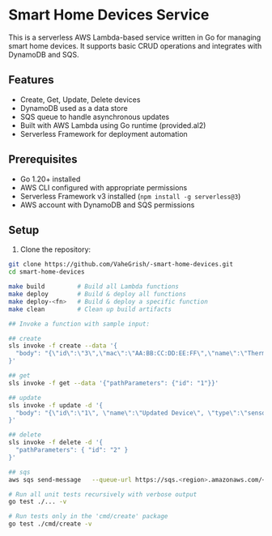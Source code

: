 # Smart Home Devices Service

This is a serverless AWS Lambda-based service written in Go for managing smart home devices. It supports basic CRUD operations and integrates with DynamoDB and SQS.

## Features

- Create, Get, Update, Delete devices
- DynamoDB used as a data store
- SQS queue to handle asynchronous updates
- Built with AWS Lambda using Go runtime (provided.al2)
- Serverless Framework for deployment automation

## Prerequisites

- Go 1.20+ installed
- AWS CLI configured with appropriate permissions
- Serverless Framework v3 installed (`npm install -g serverless@3`)
- AWS account with DynamoDB and SQS permissions

## Setup

1. Clone the repository:

```bash
git clone https://github.com/VaheGrish/-smart-home-devices.git
cd smart-home-devices

make build         # Build all Lambda functions
make deploy        # Build & deploy all functions
make deploy-<fn>   # Build & deploy a specific function 
make clean         # Clean up build artifacts

## Invoke a function with sample input:

## create
sls invoke -f create --data '{
  "body": "{\"id\":\"3\",\"mac\":\"AA:BB:CC:DD:EE:FF\",\"name\":\"Thermostat\",\"type\":\"thermostat\",\"homeId\":\"home-123\"}"
}'

## get
sls invoke -f get --data '{"pathParameters": {"id": "1"}}'

## update
sls invoke -f update -d '{
  "body": "{\"id\":\"1\", \"name\":\"Updated Device\", \"type\":\"sensor\"}"
}'

## delete
sls invoke -f delete -d '{
  "pathParameters": { "id": "2" }
}'

## sqs
aws sqs send-message   --queue-url https://sqs.<region>.amazonaws.com/<account-id>/DeviceAssociationQueue   --message-body '{"id":"1", "homeId":"home-NEW-1"}'

# Run all unit tests recursively with verbose output
go test ./... -v

# Run tests only in the 'cmd/create' package
go test ./cmd/create -v
